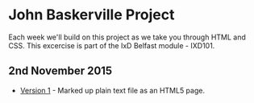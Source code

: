 <h1>John Baskerville Project</h1>


Each week we'll build on this project as we take you through HTML and CSS. This excercise is part of the IxD Belfast module - IXD101.

<h2>2nd November 2015</h2>

+ [Version 1](https://sarahjaneowens.github.io/john-baskerville/version-1.html) - Marked up plain text file as an HTML5 page.

